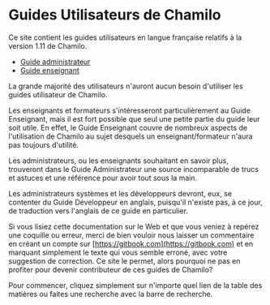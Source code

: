 # Guides Utilisateurs de Chamilo

Ce site contient les guides utilisateurs en langue française relatifs à la version 1.11 de Chamilo.

* [Guide administrateur](admin/introduction/a_propos_de_ce_guide.md)
* [Guide enseignant](teacher/introduction/quest-ce_que_chamilo.md)

La grande majorité des utilisateurs n'auront aucun besoin d'utiliser les guides utilisateur de Chamilo.

Les enseignants et formateurs s'intéresseront particulièrement au Guide Enseignant, mais il est fort possible que seul une petite partie du guide leur soit utile. En effet, le Guide Enseignant couvre de nombreux aspects de l'utilisation de Chamilo au sujet desquels un enseignant/formateur n'aura pas toujours d'utilité.

Les administrateurs, ou les enseignants souhaitant en savoir plus, trouveront dans le Guide Administrateur une source incomparable de trucs et astuces et une référence pour avoir tout sous la main.

Les administrateurs systèmes et les développeurs devront, eux, se contenter du Guide Développeur en anglais, puisqu'il n'existe pas, à ce jour, de traduction vers l'anglais de ce guide en particulier.

Si vous lisiez cette documentation sur le Web et que vous veniez à repérez une coquille ou erreur, merci de bien vouloir nous laisser un commentaire en créant un compte sur [https://gitbook.com](https://gitbook.com) et en marquant simplement le texte qui vous semble erroné, avec votre suggestion de correction. Ce site le permet, alors pourquoi ne pas en profiter pour devenir contributeur de ces guides de Chamilo?

Pour commencer, cliquez simplement sur n'importe quel lien de la table des matières ou faites une recherche avec la barre de recherche.


